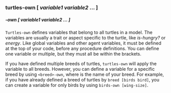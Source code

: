 ### **turtles-own** [ *variable1* *variable2* ... ]
##### **<breed>-own** [ *variable1* *variable2* ... ]
`Turtles-own` defines variables that belong to all turtles in a model. The variables are usually a trait or aspect specific to the turtle, like *is-hungry?* or *energy*. Like global variables and other agent variables, it must be defined at the top of your code, before any procedure definitions. You can define one variable or multiple, but they must all be within the brackets. 

If you have defined multiple breeds of turtles, `turtles-own` will apply the variable to all breeds. However, you can define a variable for a specific breed by using `<breed>-own`, where **<breed>** is the name of your breed. For example, if you have already defined a breed of turtles by `breed [birds bird]`, you can create a variable for only birds by using `birds-own [wing-size]`. 